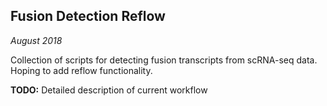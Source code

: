
## Fusion Detection Reflow

*August 2018*

Collection of scripts for detecting fusion transcripts from scRNA-seq data. Hoping to add reflow functionality. 

**TODO:** Detailed description of current workflow

